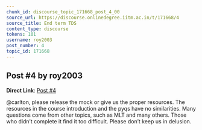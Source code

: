 ```yaml
---
chunk_id: discourse_topic_171668_post_4_00
source_url: https://discourse.onlinedegree.iitm.ac.in/t/171668/4
source_title: End term TDS
content_type: discourse
tokens: 101
username: roy2003
post_number: 4
topic_id: 171668
---
```


## Post #4 by roy2003

**Direct Link**: [Post #4](https://discourse.onlinedegree.iitm.ac.in/t/171668/4)

@carlton, please release the mock or give us the proper resources. The resources in the course introduction and the pyqs have no similarities. Many questions come from other topics, such as MLT and many others. Those who didn’t complete it find it too difficult. Please don’t keep us in delusion.
